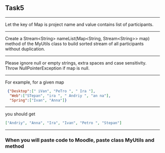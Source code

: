 ## Task5

---
Let the key of Map is project name and value contains list of participants.

---
Create a Stream\<String\> nameList(Map\<String, Stream\<String\>\> map) method 
of the MyUtils class to build sorted stream of all participants without duplication.

---
Please ignore null or empty strings, extra spaces and case sensitivity.
Throw NullPointerException if map is null.

---
For example, for a given map
```json
 {"Desktop":[" iVan", "PeTro ", " Ira "], 
  "Web":["STepan", "ira ", " Andriy ", "an na"], 
  "Spring":["Ivan", "Anna"]}
```

---
you should get
```json
["Andriy", "Anna", "Ira", "Ivan", "Petro ", "Stepan"]
```

---
### When you will paste code to Moodle, paste class MyUtils and method
